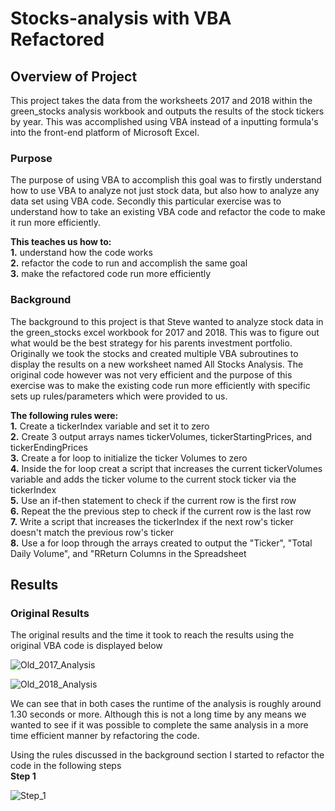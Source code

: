# Stocks-analysis with VBA Refactored

## Overview of Project
This project takes the data from the worksheets 2017 and 2018 within the green_stocks analysis workbook and outputs the results of the stock tickers by year. This was accomplished using VBA instead of a inputting formula's into the front-end platform of Microsoft Excel.

### Purpose
The purpose of using VBA to accomplish this goal was to firstly understand how to use VBA to analyze not just stock data, but also how to analyze any data set using VBA code. Secondly this particular exercise was to understand how to take an existing VBA code and refactor the code to make it run more efficiently.

**This teaches us how to:**\
**1.** understand how the code works\
**2.** refactor the code to run and accomplish the same goal\
**3.** make the refactored code run more efficiently

### Background
The background to this project is that Steve wanted to analyze stock data in the green_stocks excel workbook for 2017 and 2018. This was to figure out what would be the best strategy for his parents investment portfolio. Originally we took the stocks and created multiple VBA subroutines to display the results on a new worksheet named All Stocks Analysis. The original code however was not very efficient and the purpose of this exercise was to make the existing code run more efficiently with specific sets up rules/parameters which were provided to us.

**The following rules were:**\
**1.** Create a tickerIndex variable and set it to zero\
**2.** Create 3 output arrays names tickerVolumes, tickerStartingPrices, and tickerEndingPrices\
**3.** Create a for loop to initialize the ticker Volumes to zero\
**4.** Inside the for loop creat a script that increases the current tickerVolumes variable and adds the ticker volume to the current stock ticker via the tickerIndex\
**5.** Use an if-then statement to check if the current row is the first row\
**6.** Repeat the the previous step to check if the current row is the last row\
**7.** Write a script that increases the tickerIndex if the next row's ticker doesn't match the previous row's ticker\
**8.** Use a for loop through the arrays created to output the "Ticker", "Total Daily Volume", and "RReturn Columns in the Spreadsheet

## Results

### Original Results

The original results and the time it took to reach the results using the original VBA code is displayed below

![Old_2017_Analysis](https://user-images.githubusercontent.com/92459399/141696705-37ad70aa-af0a-4ea2-af23-172964c583a4.PNG)

![Old_2018_Analysis](https://user-images.githubusercontent.com/92459399/141696712-2165b92b-a4c8-4f9f-aae9-ece98796b660.PNG)

We can see that in both cases the runtime of the analysis is roughly around 1.30 seconds or more. Although this is not a long time by any means we wanted to see if it was possible to complete the same analysis in a more time efficient manner by refactoring the code.

Using the rules discussed in the background section I started to refactor the code in the following steps\
**Step 1**

![Step_1](https://user-images.githubusercontent.com/92459399/141697026-2e0ecc57-b2d6-4101-8605-e7f6d2b83d5a.PNG)
